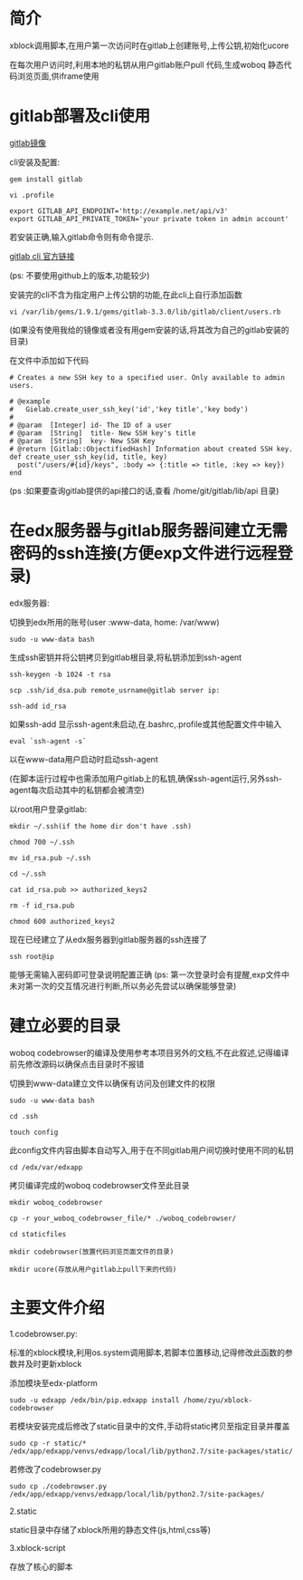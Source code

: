 简介
======

xblock调用脚本,在用户第一次访问时在gitlab上创建账号,上传公钥,初始化ucore

在每次用户访问时,利用本地的私钥从用户gitlab账户pull 代码,生成woboq 静态代码浏览页面,供iframe使用


gitlab部署及cli使用
======
[gitlab镜像](http://www.turnkeylinux.org/gitlab)

cli安装及配置:

    gem install gitlab
    
    vi .profile
    
    export GITLAB_API_ENDPOINT='http://example.net/api/v3'
    export GITLAB_API_PRIVATE_TOKEN='your private token in admin account'

若安装正确,输入gitlab命令则有命令提示.

[gitlab cli 官方链接](http://narkoz.github.io/gitlab/)

(ps: 不要使用github上的版本,功能较少)

安装完的cli不含为指定用户上传公钥的功能,在此cli上自行添加函数

    vi /var/lib/gems/1.9.1/gems/gitlab-3.3.0/lib/gitlab/client/users.rb
(如果没有使用我给的镜像或者没有用gem安装的话,将其改为自己的gitlab安装的目录)

在文件中添加如下代码

    # Creates a new SSH key to a specified user. Only available to admin users.

    # @example
    #   Gielab.create_user_ssh_key('id','key title','key body')
    #
    # @param  [Integer] id- The ID of a user
    # @param  [String]  title- New SSH key's title
    # @param  [String]  key- New SSH Key
    # @return [Gitlab::ObjectifiedHash] Information about created SSH key.
    def create_user_ssh_key(id, title, key)
      post("/users/#{id}/keys", :body => {:title => title, :key => key})
    end
    
(ps :如果要查询gitlab提供的api接口的话,查看 /home/git/gitlab/lib/api 目录)


在edx服务器与gitlab服务器间建立无需密码的ssh连接(方便exp文件进行远程登录)
======

edx服务器:

切换到edx所用的账号(user :www-data, home: /var/www)

    sudo -u www-data bash
    
生成ssh密钥并将公钥拷贝到gitlab根目录,将私钥添加到ssh-agent

    ssh-keygen -b 1024 -t rsa
    
    scp .ssh/id_dsa.pub remote_usrname@gitlab server ip:
    
    ssh-add id_rsa
    
如果ssh-add 显示ssh-agent未启动,在.bashrc,.profile或其他配置文件中输入

    eval `ssh-agent -s`
    
以在www-data用户启动时启动ssh-agent

(在脚本运行过程中也需添加用户gitlab上的私钥,确保ssh-agent运行,另外ssh-agent每次启动其中的私钥都会被清空)

以root用户登录gitlab:

    mkdir ~/.ssh(if the home dir don't have .ssh)
    
    chmod 700 ~/.ssh
    
    mv id_rsa.pub ~/.ssh
    
    cd ~/.ssh
    
    cat id_rsa.pub >> authorized_keys2
    
    rm -f id_rsa.pub
    
    chmod 600 authorized_keys2
    
现在已经建立了从edx服务器到gitlab服务器的ssh连接了

    ssh root@ip
    
能够无需输入密码即可登录说明配置正确
(ps: 第一次登录时会有提醒,exp文件中未对第一次的交互情况进行判断,所以务必先尝试以确保能够登录)


建立必要的目录
======
woboq codebrowser的编译及使用参考本项目另外的文档,不在此叙述,记得编译前先修改源码以确保点击目录时不报错


切换到www-data建立文件以确保有访问及创建文件的权限

    sudo -u www-data bash
    
    cd .ssh
    
    touch config
    
此config文件内容由脚本自动写入,用于在不同gitlab用户间切换时使用不同的私钥

    cd /edx/var/edxapp
    
拷贝编译完成的woboq codebrowser文件至此目录

    mkdir woboq_codebrowser
   
    cp -r your_woboq_codebrowser_file/* ./woboq_codebrowser/
    
    cd staticfiles
    
    mkdir codebrowser(放置代码浏览页面文件的目录)
    
    mkdir ucore(存放从用户gitlab上pull下来的代码)


主要文件介绍
======

1.codebrowser.py:

标准的xblock模块,利用os.system调用脚本,若脚本位置移动,记得修改此函数的参数并及时更新xblock


添加模块至edx-platform

    sudo -u edxapp /edx/bin/pip.edxapp install /home/zyu/xblock-codebrowser
    
若模块安装完成后修改了static目录中的文件,手动将static拷贝至指定目录并覆盖

    sudo cp -r static/* /edx/app/edxapp/venvs/edxapp/local/lib/python2.7/site-packages/static/
    
若修改了codebrowser.py

    sudo cp ./codebrowser.py /edx/app/edxapp/venvs/edxapp/local/lib/python2.7/site-packages/
    
2.static

static目录中存储了xblock所用的静态文件(js,html,css等)

3.xblock-script

存放了核心的脚本

